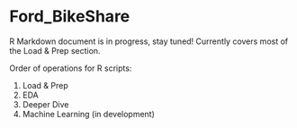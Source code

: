 # Ford_BikeShare

R Markdown document is in progress, stay tuned! Currently covers most of the Load & Prep section.

Order of operations for R scripts:
1. Load & Prep
2. EDA
3. Deeper Dive
4. Machine Learning (in development)
